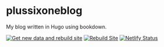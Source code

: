 # plussixoneblog
My blog written in Hugo using bookdown.

[![Get new data and rebuild site](https://github.com/jimmyday12/plussixoneblog/workflows/Get%20new%20data%20and%20rebuild%20site/badge.svg)](https://github.com/jimmyday12/plussixoneblog/actions?query=workflow%3A%22Get+new+data+and+rebuild+site%22)
[![Rebuild Site](https://github.com/jimmyday12/plussixoneblog/workflows/Rebuild%20Site/badge.svg)](https://github.com/jimmyday12/plussixoneblog/actions?query=workflow%3A%22Rebuild+Site%22)
[![Netlify Status](https://api.netlify.com/api/v1/badges/47378e1f-da06-4aa7-87de-c280ea255f6a/deploy-status)](https://app.netlify.com/sites/plussixone/deploys)
